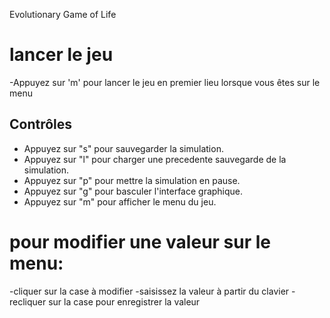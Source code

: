Evolutionary Game of Life
 # lancer le jeu
  -Appuyez sur 'm' pour lancer le jeu en premier lieu lorsque vous êtes sur le menu

## Contrôles
- Appuyez sur "s" pour sauvegarder la simulation.
- Appuyez sur "l" pour charger une precedente sauvegarde de la simulation.
- Appuyez sur "p" pour mettre la simulation en pause.
- Appuyez sur "g" pour basculer l'interface graphique.
- Appuyez sur "m" pour afficher le menu du jeu.

# pour modifier une valeur sur le menu:
-cliquer sur la case à modifier 
-saisissez la valeur à partir du clavier
-recliquer sur la case pour enregistrer la valeur
 

 
